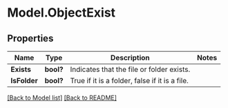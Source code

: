 # Model.ObjectExist
## Properties
Name | Type | Description | Notes
------------ | ------------- | ------------- | -------------
**Exists** | **bool?** | Indicates that the file or folder exists. | 
**IsFolder** | **bool?** | True if it is a folder, false if it is a file. | 



[[Back to Model list]](Models.doc) [[Back to README]](README.md)


